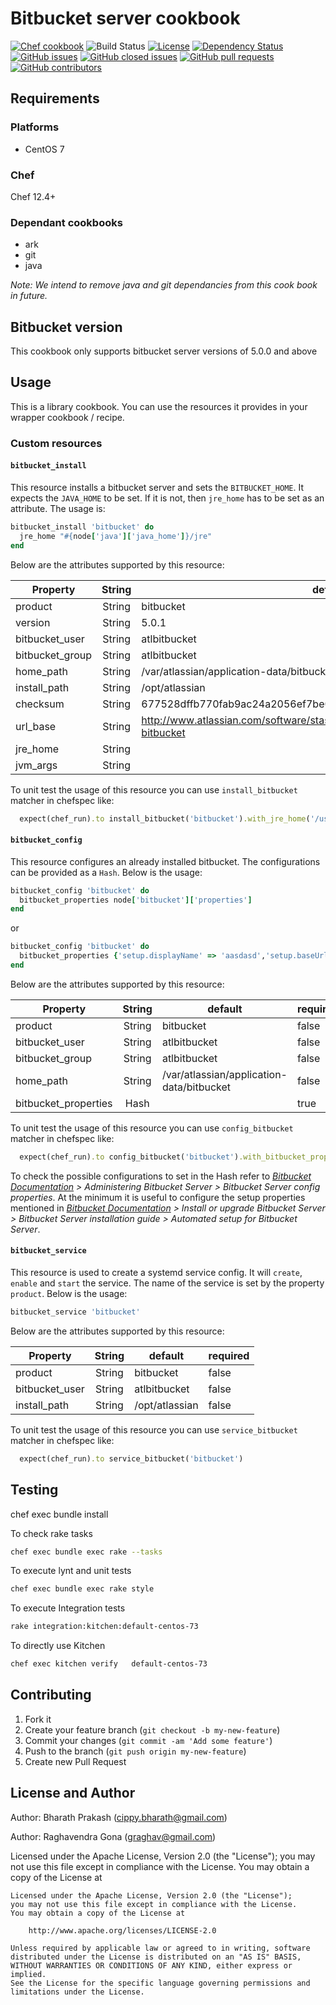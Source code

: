 # Bitbucket server cookbook

[![Chef cookbook](https://img.shields.io/cookbook/v/bitbucket_server.svg)](https://github.com/bharathcp/bitbucket_server)
![Build Status](https://travis-ci.org/bharathcp/bitbucket_server.svg?branch=master)
[![License](https://img.shields.io/badge/license-Apache_2-blue.svg)](https://www.apache.org/licenses/LICENSE-2.0)
[![Dependency Status](https://www.versioneye.com/user/projects/5948ed6a6725bd00322511d8/badge.svg)](https://www.versioneye.com/user/projects/5948ed6a6725bd00322511d8)
[![GitHub issues](https://img.shields.io/github/issues/bharathcp/bitbucket_server.svg)](https://github.com/bharathcp/bitbucket_server/issues)
[![GitHub closed issues](https://img.shields.io/github/issues-closed/bharathcp/bitbucket_server.svg)](https://github.com/bharathcp/bitbucket_server/issues?utf8=%E2%9C%93&q=is%3Aissue%20is%3Aclosed%20)
[![GitHub pull requests](https://img.shields.io/github/issues-pr/bharathcp/bitbucket_server.svg)](https://github.com/bharathcp/bitbucket_server/pulls)
[![GitHub contributors](https://img.shields.io/github/contributors/bharathcp/bitbucket_server.svg)](https://github.com/bharathcp/bitbucket_server/graphs/contributors)

## Requirements

### Platforms
- CentOS 7

### Chef
Chef 12.4+

### Dependant cookbooks
- ark
- git
- java

*Note: We intend to remove java and git dependancies from this cook book in future.*

## Bitbucket version
This cookbook only supports bitbucket server versions of 5.0.0 and above

## Usage
This is a library cookbook. You can use the resources it provides in your wrapper cookbook / recipe.

### Custom resources
#### `bitbucket_install`
This resource installs a bitbucket server and sets the `BITBUCKET_HOME`. It expects the `JAVA_HOME` to be set. If it is not, then `jre_home` has to be set as an attribute. The usage is:
```ruby
bitbucket_install 'bitbucket' do
  jre_home "#{node['java']['java_home']}/jre"
end
```
Below are the attributes supported by this resource:

| Property        | String | default                                                                      | required |
|-----------------|:------:|------------------------------------------------------------------------------|----------|
| product         | String | bitbucket                                                                    | false    |
| version         | String | 5.0.1                                                                        | false    |
| bitbucket_user  | String | atlbitbucket                                                                 | false    |
| bitbucket_group | String | atlbitbucket                                                                 | false    |
| home_path       | String | /var/atlassian/application-data/bitbucket                                    | false    |
| install_path    | String | /opt/atlassian                                                               | false    |
| checksum        | String | 677528dffb770fab9ac24a2056ef7be0fc41e45d23fc2b1d62f04648bfa07fad             | false    |
| url_base        | String | http://www.atlassian.com/software/stash/downloads/binary/atlassian-bitbucket | false    |
| jre_home        | String |                                                                              | false    |
| jvm_args        | String |                                                                              | false    |

To unit test the usage of this resource you can use `install_bitbucket` matcher in chefspec like:

```ruby
  expect(chef_run).to install_bitbucket('bitbucket').with_jre_home('/usr/lib/jvm/java-8-oracl/jre')
```

#### `bitbucket_config`
This resource configures an already installed bitbucket. The configurations can be provided as a `Hash`. Below is the usage:
```ruby
bitbucket_config 'bitbucket' do
  bitbucket_properties node['bitbucket']['properties']
end
```
or
```ruby
bitbucket_config 'bitbucket' do
  bitbucket_properties {'setup.displayName' => 'aasdasd','setup.baseUrl' => 'http://localhost:7990'}
end
```

Below are the attributes supported by this resource:

| Property             | String | default                                                                      | required |
|----------------------|:------:|------------------------------------------------------------------------------|----------|
| product              | String | bitbucket                                                                    | false    |
| bitbucket_user       | String | atlbitbucket                                                                 | false    |
| bitbucket_group      | String | atlbitbucket                                                                 | false    |
| home_path            | String | /var/atlassian/application-data/bitbucket                                    | false    |
| bitbucket_properties | Hash   |                                                                              | true     |

To unit test the usage of this resource you can use `config_bitbucket` matcher in chefspec like:

```ruby
  expect(chef_run).to config_bitbucket('bitbucket').with_bitbucket_properties('setup.displayName' => 'my bitbucket')
```

To check the possible configurations to set in the Hash refer to *[Bitbucket Documentation](https://confluence.atlassian.com/bitbucketserver) > Administering Bitbucket Server > Bitbucket Server config properties*.
At the minimum it is useful to configure the setup properties mentioned in *[Bitbucket Documentation](https://confluence.atlassian.com/bitbucketserver) > Install or upgrade Bitbucket Server > Bitbucket Server installation guide > Automated setup for Bitbucket Server*.

#### `bitbucket_service`
This resource is used to create a systemd service config. It will `create`, `enable` and `start` the service. The name of the service is set by the property `product`. Below is the usage:

```ruby
bitbucket_service 'bitbucket'
```

Below are the attributes supported by this resource:

| Property             | String | default                                                                      | required |
|----------------------|:------:|------------------------------------------------------------------------------|----------|
| product              | String | bitbucket                                                                    | false    |
| bitbucket_user       | String | atlbitbucket                                                                 | false    |
| install_path         | String | /opt/atlassian                                                               | false    |

To unit test the usage of this resource you can use `service_bitbucket` matcher in chefspec like:

```ruby
  expect(chef_run).to service_bitbucket('bitbucket')
```


## Testing
chef exec bundle install

To check rake tasks
```bash
chef exec bundle exec rake --tasks
```

To execute lynt and unit tests
```bash
chef exec bundle exec rake style
```

To execute Integration tests
```bash
rake integration:kitchen:default-centos-73
```

To directly use Kitchen
```bash
chef exec kitchen verify   default-centos-73
```


## Contributing

1. Fork it
2. Create your feature branch (`git checkout -b my-new-feature`)
3. Commit your changes (`git commit -am 'Add some feature'`)
4. Push to the branch (`git push origin my-new-feature`)
5. Create new Pull Request


## License and Author

Author: Bharath Prakash (cippy.bharath@gmail.com)

Author: Raghavendra Gona (graghav@gmail.com)

Licensed under the Apache License, Version 2.0 (the "License"); you may not use this file except in compliance with the License. You may obtain a copy of the License at

```
Licensed under the Apache License, Version 2.0 (the "License");
you may not use this file except in compliance with the License.
You may obtain a copy of the License at

    http://www.apache.org/licenses/LICENSE-2.0

Unless required by applicable law or agreed to in writing, software
distributed under the License is distributed on an "AS IS" BASIS,
WITHOUT WARRANTIES OR CONDITIONS OF ANY KIND, either express or implied.
See the License for the specific language governing permissions and
limitations under the License.
```